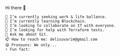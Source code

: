 Hi there 👋

    🔭 I’m currently seeking work & life ballance.
    🌱 I’m currently learning Blockchain.
    👯 I’m looking to collaborate on IT with everyone.
    🤔 I’m looking for help with Terraform tests.
    💬 Ask me about Git.
    📫 How to reach me: delisuvarim@gmail.com
    😄 Pronouns: We only...
    ⚡ Fun fact:


